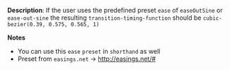 __Description__: If the user uses the predefined preset `ease` of `easeOutSine` or `ease-out-sine` the resulting `transition-timing-function` should be `cubic-bezier(0.39, 0.575, 0.565, 1)`

__Notes__

+ You can use this `ease` `preset` in `shorthand` as well
+ Preset from `easings.net` -> http://easings.net/#
